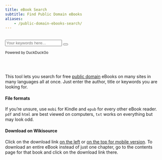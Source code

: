 ```yaml
---
title: eBook Search
subtitle: Find Public Domain eBooks
aliases:
    - /public-domain-ebooks-search/
---
```


<br>
<form class="form-group text-center" action="https://duckduckgo.com/" target="_blank">
    <div class="input-group">
        <input 
            name="sites"
            type="hidden"
            value="www.gutenberg.org/ebooks,ebooks.adelaide.edu.au,wikisource.org,gutenberg.net.au,gutenberg.ca,fadedpage.com,standardebooks.org,runeberg.org,lonnrot.net,dbnl.org/tekst,wolnelektury.pl/katalog/lektura"
        />
        <input
            name="ia"
            type="hidden"
            value="web"
        />
        <input 
            class="form-input input-lg"
            name="q"
            type="text"
            placeholder="Your keywords here..."
        />
        <button 
            class="btn btn-primary input-group-btn btn-lg"
            type="submit"
        >
            <i class="icon icon-search"></i>
        </button>
    </div>
    <p><small>Powered by DuckDuckGo</small></p>
</form>
<br>
<br>
<div class="divider"></div>

This tool lets you search for free [public domain][public-domain] eBooks on many sites in many languages all at once. Just enter the author, title or keywords you are looking for.

#### File formats

If you’re unsure, use `mobi` for Kindle and `epub` for every other eBook reader. `pdf` and `html` are best viewed on computers, `txt` works on everything but may look odd.

#### Download on Wikisource

Click on the download link [on the left](wikisource-download-desktop.png) or [on the top for mobile version](wikisource-download-mobile.jpg). To download an entire eBook instead of just one chapter, go to the contents page for that book and click on the download link there.


[public-domain]:https://en.wikipedia.org/wiki/Public_domain